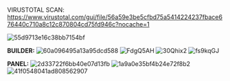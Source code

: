 

VIRUSTOTAL SCAN: https://www.virustotal.com/gui/file/56a59e3be5cfbd75a5414224237fbace676440c710a8c12c870804cd75fd946c?nocache=1

![55d9713e16c38bb7154bf](https://user-images.githubusercontent.com/120501530/209966280-9d8ffe5f-17e6-492c-bfe1-549f5426ee02.jpg)

**BUILDER:**
![60a096495a13a95dcd588](https://user-images.githubusercontent.com/120501530/209966319-1884fbca-0d0f-4e9f-9244-e6e52c92bcf3.jpg)
![FdgQ5AH](https://user-images.githubusercontent.com/120501530/209966321-e03a0d6c-3dad-4adf-8875-a5b465fa0eb4.png)
![30Qhix2](https://user-images.githubusercontent.com/120501530/209966324-50d3dc08-fc6c-47c0-96ad-3bfc57023f66.png)
![fs9kqGJ](https://user-images.githubusercontent.com/120501530/209966326-6c062f25-20cd-48f8-b0b9-c3cec695206a.png)

**PANEL:**
![2d33722f6bb40e07d13fb](https://user-images.githubusercontent.com/120501530/209966348-05bda472-a09c-422b-bda1-7120f989a526.jpg)
![1a9a0e35bf4b24e72f8b2](https://user-images.githubusercontent.com/120501530/209966349-77fcdb8f-d9e4-4d35-a623-07f5800dfdb4.jpg)
![41f0548041ad808562907](https://user-images.githubusercontent.com/120501530/209966352-77216533-d30e-486b-be03-d9d0bf435a08.jpg)

